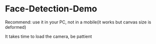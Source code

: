 # Face-Detection-Demo

Recommend: use it in your PC, not in a mobile(it works but canvas size is deformed)

It takes time to load the camera, be pattient
